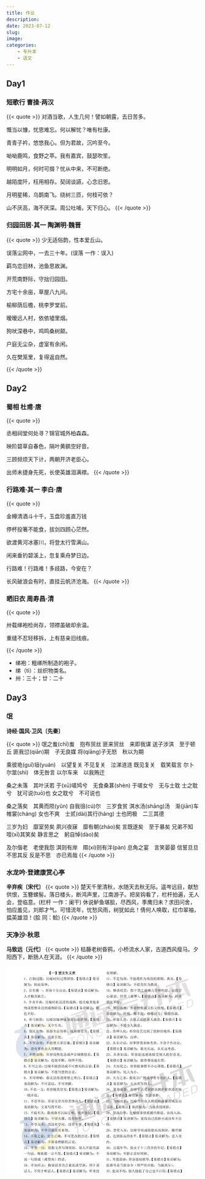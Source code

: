 ```yaml
---
title: 作业
description: 
date: 2023-07-12
slug:
image:
categories:
    - 专升本
    - 语文
---
```



## Day1

### 短歌行   曹操·两汉
{{< quote >}}
对酒当歌，人生几何！譬如朝露，去日苦多。

慨当以慷，忧思难忘。何以解忧？唯有杜康。

青青子衿，悠悠我心。但为君故，沉吟至今。

呦呦鹿鸣，食野之苹。我有嘉宾，鼓瑟吹笙。

明明如月，何时可掇？忧从中来，不可断绝。

越陌度阡，枉用相存。契阔谈讌，心念旧恩。

月明星稀，乌鹊南飞。绕树三匝，何枝可依？

山不厌高，海不厌深。周公吐哺，天下归心。
{{< /quote >}}



### 归园田居·其一   陶渊明·魏晋

{{< quote >}}
少无适俗韵，性本爱丘山。

误落尘网中，一去三十年。(误落 一作：误入)

羁鸟恋旧林，池鱼思故渊。

开荒南野际，守拙归园田。

方宅十余亩，草屋八九间。

榆柳荫后檐，桃李罗堂前。

暧暧远人村，依依墟里烟。

狗吠深巷中，鸡鸣桑树颠。

户庭无尘杂，虚室有余闲。

久在樊笼里，复得返自然。 

{{< /quote >}}

## Day2

### 蜀相    杜甫·唐
{{< quote >}}

丞相祠堂何处寻？锦官城外柏森森。

映阶碧草自春色，隔叶黄鹂空好音。

三顾频烦天下计，两朝开济老臣心。

出师未捷身先死，长使英雄泪满襟。 
{{< /quote >}}


### 行路难·其一 李白·唐
{{< quote >}}

金樽清酒斗十千，玉盘珍羞直万钱

停杯投箸不能食，拔剑四顾心茫然。

欲渡黄河冰塞川，将登太行雪满山。

闲来垂钓碧溪上，忽复乘舟梦日边。

行路难！行路难！多歧路，今安在？

长风破浪会有时，直挂云帆济沧海。
{{< /quote >}}


### 晒旧衣  周寿昌·清
{{< quote >}}

卅载绨袍检尚存，领襟虽破却余温。

重缝不忍轻移拆，上有慈亲旧线痕。

{{< /quote >}}

- 绨袍：粗绨所制造的袍子。
- 绨（tì）：丝织物类名。
- 卅：三十；廿：二十

## Day3

### 氓

**诗经·国风·卫风〔先秦〕**

{{< quote >}}
氓之蚩(chī)蚩　抱布贸丝
匪来贸丝　来即我谋
送子涉淇　至于顿丘
匪我愆(qiān)期　子无良媒
将(qiāng)子无怒　秋以为期


乘彼垝(guǐ)垣(yuán)　以望复关
不见复关　泣涕涟涟
既见复关　载笑载言
尔卜尔筮(shì)　体无咎言
以尔车来　以我贿迁

桑之未落　其叶沃若
于(xū)嗟鸠兮　无食桑葚(shèn)
于嗟女兮　无与士耽
士之耽兮　犹可说(tuō)也
女之耽兮　不可说也

桑之落矣　其黄而陨(yǔn)
自我徂(cú)尔　三岁食贫
淇水汤(shāng)汤　渐(jiān)车帷裳(cháng)
女也不爽　士贰(dài)其行(háng)
士也罔极　二三其德

三岁为妇　靡室劳矣
夙兴夜寐　靡有朝(zháo)矣
言既遂矣　至于暴矣
兄弟不知　咥(xī)其笑矣
静言思之　躬自悼(dào)矣

及尔偕老　老使我怨
淇则有岸　隰(xí)则有泮(pàn)
总角之宴　言笑晏晏
信誓旦旦　不思其反
反是不思　亦已焉哉
{{< /quote >}}


### 水龙吟·登建康赏心亭

**辛弃疾〔宋代〕**
{{< quote >}}
楚天千里清秋，水随天去秋无际。遥岑远目，献愁供恨，玉簪螺髻。落日楼头，断鸿声里，江南游子。把吴钩看了，栏杆拍遍，无人会，登临意。(栏杆 一作：阑干)
休说鲈鱼堪脍，尽西风，季鹰归未？求田问舍，怕应羞见，刘郎才气。可惜流年，忧愁风雨，树犹如此！倩何人唤取，红巾翠袖，揾英雄泪！(脍 同：鲙)
{{< /quote >}}

### 天净沙·秋思

**马致远〔元代〕**
{{< quote >}}
枯藤老树昏鸦，小桥流水人家，古道西风瘦马。夕阳西下，断肠人在天涯。
{{< /quote >}}


![望文生义类](望文生义类.jpg)